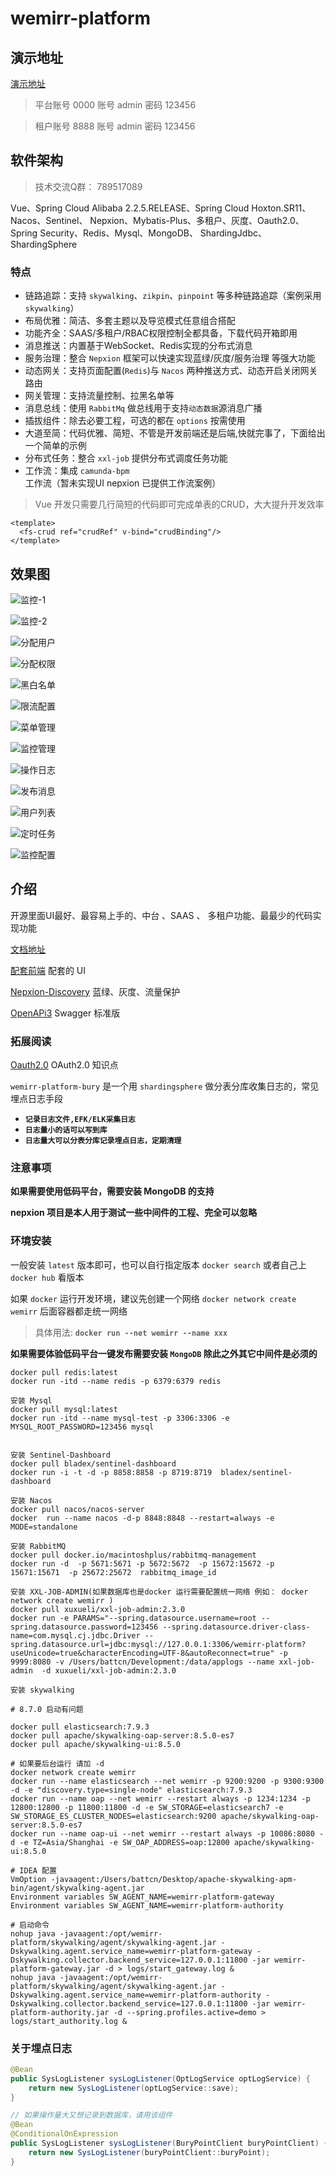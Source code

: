 # wemirr-platform

## 演示地址

[演示地址](https://cloud.battcn.com/) 

> 平台账号 0000 账号 admin 密码 123456

> 租户账号 8888 账号 admin 密码 123456


## 软件架构

> 技术交流Q群： 789517089

Vue、Spring Cloud Alibaba 2.2.5.RELEASE、Spring Cloud Hoxton.SR11、Nacos、Sentinel、
Nepxion、Mybatis-Plus、多租户、灰度、Oauth2.0、Spring Security、Redis、Mysql、MongoDB、
ShardingJdbc、ShardingSphere

### 特点

- 链路追踪：支持 `skywalking`、`zikpin`、`pinpoint` 等多种链路追踪（案例采用 `skywalking`）
- 布局优雅：简洁、多套主题以及导览模式任意组合搭配
- 功能齐全：SAAS/多租户/RBAC权限控制全都具备，下载代码开箱即用
- 消息推送：内置基于WebSocket、Redis实现的分布式消息
- 服务治理：整合 `Nepxion` 框架可以快速实现蓝绿/灰度/服务治理 等强大功能
- 动态网关：支持页面配置(`Redis`)与 `Nacos` 两种推送方式、动态开启关闭网关路由
- 网关管理：支持流量控制、拉黑名单等
- 消息总线：使用 `RabbitMq` 做总线用于支持`动态数据`源消息广播
- 插拔组件：除去必要工程，可选的都在 `options` 按需使用
- 大道至简：代码优雅、简短、不管是开发前端还是后端,快就完事了，下面给出一个简单的示例
- 分布式任务：整合 `xxl-job` 提供分布式调度任务功能
- 工作流：集成 `camunda-bpm` 工作流（暂未实现UI nepxion 已提供工作流案例）

> Vue 开发只需要几行简短的代码即可完成单表的CRUD，大大提升开发效率

``` vue
<template>
  <fs-crud ref="crudRef" v-bind="crudBinding"/>
</template>
```


## 效果图

![监控-1](./images/skywalking.png)

![监控-2](./images/skywalking-2.png)

![分配用户](./images/binding_user.png)

![分配权限](./images/binding_res.png)

![黑白名单](./images/blacklist.png)

![限流配置](./images/limit.png)

![菜单管理](./images/menu.png)

![监控管理](./images/monitor.png)

![操作日志](./images/opt_log.png)

![发布消息](./images/publish_message.png)

![用户列表](./images/users.png)

![定时任务](./images/xxl-job.png)

![监控配置](./images/skywalking-config.png)

## 介绍

开源里面UI最好、最容易上手的、中台 、SAAS 、 多租户功能、最最少的代码实现功能

[文档地址](https://www.yuque.com/books/share/c5467c7b-ae67-4d3e-a6cd-541ce5a90bb7?#《wemirr-platform-doc》) 

[配套前端](https://gitee.com/battcn/wemirr-platform-ui) 配套的 UI 

[Nepxion-Discovery](https://github.com/Nepxion/Discovery) 蓝绿、灰度、流量保护

[OpenAPi3](https://springdoc.org/) Swagger 标准版

### 拓展阅读

[Oauth2.0](https://www.ruanyifeng.com/blog/2019/04/github-oauth.html) OAuth2.0 知识点


`wemirr-platform-bury` 是一个用 `shardingsphere` 做分表分库收集日志的，常见埋点日志手段
- **`记录日志文件,EFK/ELK采集日志`**
- **`日志量小的话可以写到库`**
- **`日志量大可以分表分库记录埋点日志，定期清理`**

### 注意事项

**如果需要使用低码平台，需要安装 MongoDB 的支持**

**nepxion 项目是本人用于测试一些中间件的工程、完全可以忽略**

### 环境安装

一般安装 `latest` 版本即可，也可以自行指定版本 `docker search` 或者自己上 `docker hub` 看版本

如果 `docker` 运行开发环境，建议先创建一个网络 `docker network create wemirr` 后面容器都走统一网络 

> 具体用法: **`docker run --net wemirr --name xxx`**

**如果需要体验低码平台一键发布需要安装 `MongoDB` 除此之外其它中间件是必须的**


``` shell script
docker pull redis:latest
docker run -itd --name redis -p 6379:6379 redis

安装 Mysql 
docker pull mysql:latest
docker run -itd --name mysql-test -p 3306:3306 -e MYSQL_ROOT_PASSWORD=123456 mysql


安装 Sentinel-Dashboard
docker pull bladex/sentinel-dashboard
docker run -i -t -d -p 8858:8858 -p 8719:8719  bladex/sentinel-dashboard

安装 Nacos
docker pull nacos/nacos-server
docker  run --name nacos -d-p 8848:8848 --restart=always -e MODE=standalone

安装 RabbitMQ
docker pull docker.io/macintoshplus/rabbitmq-management
docker run -d  -p 5671:5671 -p 5672:5672  -p 15672:15672 -p 15671:15671  -p 25672:25672  rabbitmq_image_id

安装 XXL-JOB-ADMIN(如果数据库也是docker 运行需要配置统一网络 例如： docker network create wemirr )
docker pull xuxueli/xxl-job-admin:2.3.0
docker run -e PARAMS="--spring.datasource.username=root --spring.datasource.password=123456 --spring.datasource.driver-class-name=com.mysql.cj.jdbc.Driver --spring.datasource.url=jdbc:mysql://127.0.0.1:3306/wemirr-platform?useUnicode=true&characterEncoding=UTF-8&autoReconnect=true" -p 9999:8080 -v /Users/battcn/Development:/data/applogs --name xxl-job-admin  -d xuxueli/xxl-job-admin:2.3.0

安装 skywalking

# 8.7.0 启动有问题

docker pull elasticsearch:7.9.3
docker pull apache/skywalking-oap-server:8.5.0-es7
docker pull apache/skywalking-ui:8.5.0

# 如果要后台运行 请加 -d 
docker network create wemirr
docker run --name elasticsearch --net wemirr -p 9200:9200 -p 9300:9300 -d -e "discovery.type=single-node" elasticsearch:7.9.3
docker run --name oap --net wemirr --restart always -p 1234:1234 -p 12800:12800 -p 11800:11800 -d -e SW_STORAGE=elasticsearch7 -e SW_STORAGE_ES_CLUSTER_NODES=elasticsearch:9200 apache/skywalking-oap-server:8.5.0-es7
docker run --name oap-ui --net wemirr --restart always -p 10086:8080 -d -e TZ=Asia/Shanghai -e SW_OAP_ADDRESS=oap:12800 apache/skywalking-ui:8.5.0

# IDEA 配置
VmOption -javaagent:/Users/battcn/Desktop/apache-skywalking-apm-bin/agent/skywalking-agent.jar
Environment variables SW_AGENT_NAME=wemirr-platform-gateway
Environment variables SW_AGENT_NAME=wemirr-platform-authority

# 启动命令
nohup java -javaagent:/opt/wemirr-platform/skywalking/agent/skywalking-agent.jar -Dskywalking.agent.service_name=wemirr-platform-gateway -Dskywalking.collector.backend_service=127.0.0.1:11800 -jar wemirr-platform-gateway.jar -d > logs/start_gateway.log &
nohup java -javaagent:/opt/wemirr-platform/skywalking/agent/skywalking-agent.jar -Dskywalking.agent.service_name=wemirr-platform-authority -Dskywalking.collector.backend_service=127.0.0.1:11800 -jar wemirr-platform-authority.jar -d --spring.profiles.active=demo > logs/start_authority.log &

```


### 关于埋点日志

``` java
@Bean
public SysLogListener sysLogListener(OptLogService optLogService) {
    return new SysLogListener(optLogService::save);
}

// 如果操作量大又想记录到数据库，请用该组件
@Bean
@ConditionalOnExpression
public SysLogListener sysLogListener(BuryPointClient buryPointClient) {
    return new SysLogListener(buryPointClient::buryPoint);
}
```

